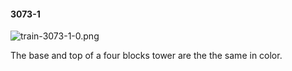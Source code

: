 #### 3073-1
![train-3073-1-0.png](https://github.com/lil-lab/nlvr/raw/master/nlvr/train/images/50/train-3073-1-0.png "train-3073-1-0.png")

The base and top of a four blocks tower are the the same in color.